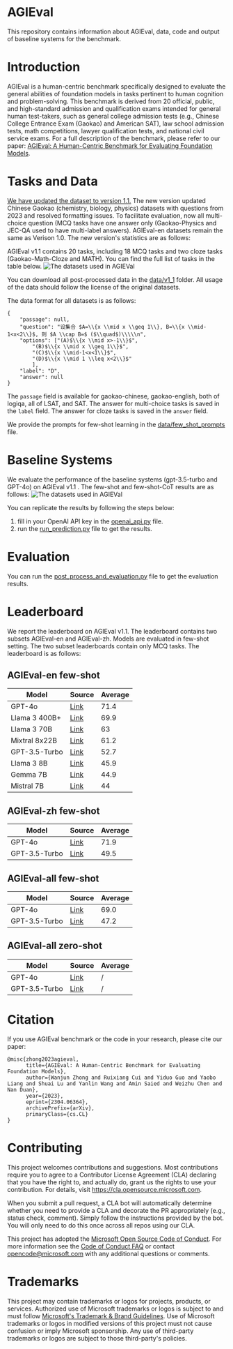# AGIEval
This repository contains information about AGIEval, data, code and output of baseline systems for the benchmark.

# Introduction
AGIEval is a human-centric benchmark specifically designed to evaluate the general abilities of foundation models in tasks pertinent to human cognition and problem-solving. 
This benchmark is derived from 20 official, public, and high-standard admission and qualification exams intended for general human test-takers, such as general college admission tests (e.g., Chinese College Entrance Exam (Gaokao) and American SAT), law school admission tests, math competitions, lawyer qualification tests, and national civil service exams. 
For a full description of the benchmark, please refer to our paper: [AGIEval: A Human-Centric Benchmark for
Evaluating Foundation Models](https://arxiv.org/pdf/2304.06364.pdf).

# Tasks and Data
[We have updated the dataset to version 1.1.](data/v1_1) The new version updated Chinese Gaokao (chemistry, biology, physics) datasets with questions from 2023 and resolved formatting issues. To facilitate evaluation, now all multi-choice question (MCQ tasks have one answer only (Gaokao-Physics and JEC-QA used to have multi-label answers). AGIEval-en datasets remain the same as Verison 1.0. The new version's statistics are as follows:

AGIEval v1.1 contains 20 tasks, including 18 MCQ tasks and two cloze tasks (Gaokao-Math-Cloze and MATH). You can find the full list of tasks in the table below.
![The datasets used in AGIEVal](AGIEval_tasks.png)

You can download all post-processed data in the [data/v1_1](data/v1_1) folder. All usage of the data should follow the license of the original datasets. 

The data format for all datasets is as follows:
```
{
    "passage": null,
    "question": "设集合 $A=\\{x \\mid x \\geq 1\\}, B=\\{x \\mid-1<x<2\\}$, 则 $A \\cap B=$ ($\\quad$)\\\\\n",
    "options": ["(A)$\\{x \\mid x>-1\\}$", 
        "(B)$\\{x \\mid x \\geq 1\\}$", 
        "(C)$\\{x \\mid-1<x<1\\}$", 
        "(D)$\\{x \\mid 1 \\leq x<2\\}$"
        ],
    "label": "D",
    "answer": null
}
```
The `passage` field is available for gaokao-chinese, gaokao-english, both of logiqa, all of LSAT, and SAT. The answer for multi-choice tasks is saved in the `label` field. The answer for cloze tasks is saved in the `answer` field. 

We provide the prompts for few-shot learning in the [data/few_shot_prompts](data/few_shot_prompts.csv) file.
# Baseline Systems
We evaluate the performance of the baseline systems (gpt-3.5-turbo and GPT-4o) on AGIEval v1.1 .
The few-shot and few-shot-CoT results are as follows:
![The datasets used in AGIEVal](gpt_results.png)

You can replicate the results by following the steps below:
1. fill in your OpenAI API key in the [openai_api.py](openai_api.py) file.
2. run the [run_prediction.py](run_prediction.py) file to get the results.

# Evaluation
You can run the [post_process_and_evaluation.py](post_process_and_evaluation.py) file to get the evaluation results.
# Leaderboard
We report the leaderboard on AGIEval v1.1. The leaderboard contains two subsets AGIEval-en and AGIEval-zh. Models are evaluated in few-shot setting. The two subset leaderboards contain only MCQ tasks. The leaderboard is as follows:

## AGIEval-en few-shot

| Model            | Source                                                   | Average |
|------------------|----------------------------------------------------------|---------|
| GPT-4o           | [Link](https://github.com/ruixiangcui/AGIEval)           | 71.4    |
| Llama 3 400B+    | [Link](https://ai.meta.com/blog/meta-llama-3/)           | 69.9    |
| Llama 3 70B      | [Link](https://ai.meta.com/blog/meta-llama-3/)           | 63      |
| Mixtral 8x22B    | [Link](https://ai.meta.com/blog/meta-llama-3/)           | 61.2    |
| GPT-3.5-Turbo    | [Link](https://github.com/ruixiangcui/AGIEval)           | 52.7    |
| Llama 3 8B       | [Link](https://ai.meta.com/blog/meta-llama-3/)           | 45.9    |
| Gemma 7B         | [Link](https://ai.meta.com/blog/meta-llama-3/)           | 44.9    |
| Mistral 7B       | [Link](https://ai.meta.com/blog/meta-llama-3/)           | 44      |

## AGIEval-zh few-shot

| Model            | Source                                                   | Average |
|------------------|----------------------------------------------------------|---------|
| GPT-4o           | [Link](https://github.com/ruixiangcui/AGIEval)           | 71.9    |
| GPT-3.5-Turbo    | [Link](https://github.com/ruixiangcui/AGIEval)           | 49.5    |

## AGIEval-all few-shot

| Model            | Source                                                   | Average |
|------------------|----------------------------------------------------------|---------|
| GPT-4o           | [Link](https://github.com/ruixiangcui/AGIEval)           | 69.0    |
| GPT-3.5-Turbo    | [Link](https://github.com/ruixiangcui/AGIEval)           | 47.2    |

## AGIEval-all zero-shot

| Model            | Source                                                   | Average |
|------------------|----------------------------------------------------------|---------|
| GPT-4o           | [Link](https://github.com/ruixiangcui/AGIEval)           | /       |
| GPT-3.5-Turbo    | [Link](https://github.com/ruixiangcui/AGIEval)           | /       |


# Citation
If you use AGIEval benchmark or the code in your research, please cite our paper:
```
@misc{zhong2023agieval,
      title={AGIEval: A Human-Centric Benchmark for Evaluating Foundation Models}, 
      author={Wanjun Zhong and Ruixiang Cui and Yiduo Guo and Yaobo Liang and Shuai Lu and Yanlin Wang and Amin Saied and Weizhu Chen and Nan Duan},
      year={2023},
      eprint={2304.06364},
      archivePrefix={arXiv},
      primaryClass={cs.CL}
}
```

# Contributing
This project welcomes contributions and suggestions.  Most contributions require you to agree to a
Contributor License Agreement (CLA) declaring that you have the right to, and actually do, grant us
the rights to use your contribution. For details, visit https://cla.opensource.microsoft.com.

When you submit a pull request, a CLA bot will automatically determine whether you need to provide
a CLA and decorate the PR appropriately (e.g., status check, comment). Simply follow the instructions
provided by the bot. You will only need to do this once across all repos using our CLA.

This project has adopted the [Microsoft Open Source Code of Conduct](https://opensource.microsoft.com/codeofconduct/).
For more information see the [Code of Conduct FAQ](https://opensource.microsoft.com/codeofconduct/faq/) or
contact [opencode@microsoft.com](mailto:opencode@microsoft.com) with any additional questions or comments.

# Trademarks

This project may contain trademarks or logos for projects, products, or services. Authorized use of Microsoft 
trademarks or logos is subject to and must follow 
[Microsoft's Trademark & Brand Guidelines](https://www.microsoft.com/en-us/legal/intellectualproperty/trademarks/usage/general).
Use of Microsoft trademarks or logos in modified versions of this project must not cause confusion or imply Microsoft sponsorship.
Any use of third-party trademarks or logos are subject to those third-party's policies.

